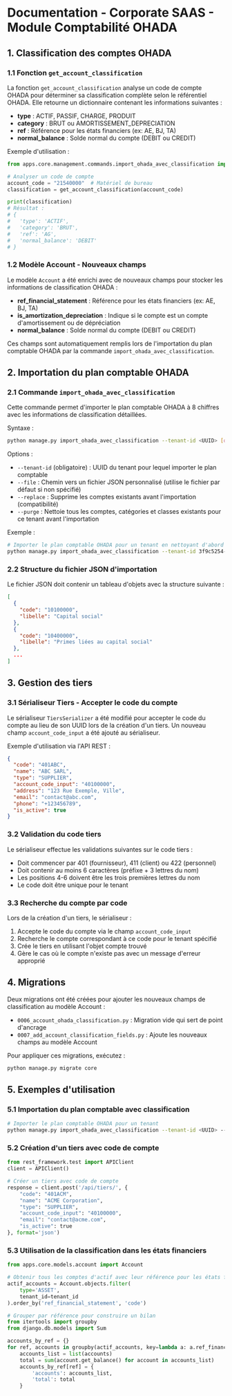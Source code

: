 # Documentation - Corporate SAAS - Module Comptabilité OHADA

## 1. Classification des comptes OHADA

### 1.1 Fonction `get_account_classification`

La fonction `get_account_classification` analyse un code de compte OHADA pour déterminer sa classification complète selon le référentiel OHADA. Elle retourne un dictionnaire contenant les informations suivantes :

- **type** : ACTIF, PASSIF, CHARGE, PRODUIT
- **category** : BRUT ou AMORTISSEMENT_DEPRECIATION
- **ref** : Référence pour les états financiers (ex: AE, BJ, TA)
- **normal_balance** : Solde normal du compte (DEBIT ou CREDIT)

Exemple d'utilisation :
```python
from apps.core.management.commands.import_ohada_avec_classification import get_account_classification

# Analyser un code de compte
account_code = "21540000"  # Matériel de bureau
classification = get_account_classification(account_code)

print(classification)
# Résultat :
# {
#   'type': 'ACTIF', 
#   'category': 'BRUT', 
#   'ref': 'AG', 
#   'normal_balance': 'DEBIT'
# }
```

### 1.2 Modèle Account - Nouveaux champs

Le modèle `Account` a été enrichi avec de nouveaux champs pour stocker les informations de classification OHADA :

- **ref_financial_statement** : Référence pour les états financiers (ex: AE, BJ, TA)
- **is_amortization_depreciation** : Indique si le compte est un compte d'amortissement ou de dépréciation
- **normal_balance** : Solde normal du compte (DEBIT ou CREDIT)

Ces champs sont automatiquement remplis lors de l'importation du plan comptable OHADA par la commande `import_ohada_avec_classification`.

## 2. Importation du plan comptable OHADA

### 2.1 Commande `import_ohada_avec_classification`

Cette commande permet d'importer le plan comptable OHADA à 8 chiffres avec les informations de classification détaillées.

Syntaxe :
```bash
python manage.py import_ohada_avec_classification --tenant-id <UUID> [options]
```

Options :
- `--tenant-id` (obligatoire) : UUID du tenant pour lequel importer le plan comptable
- `--file` : Chemin vers un fichier JSON personnalisé (utilise le fichier par défaut si non spécifié)
- `--replace` : Supprime les comptes existants avant l'importation (compatibilité)
- `--purge` : Nettoie tous les comptes, catégories et classes existants pour ce tenant avant l'importation

Exemple :
```bash
# Importer le plan comptable OHADA pour un tenant en nettoyant d'abord les données existantes
python manage.py import_ohada_avec_classification --tenant-id 3f9c5254-f5e7-4883-a860-8b5c9324b832 --purge
```

### 2.2 Structure du fichier JSON d'importation

Le fichier JSON doit contenir un tableau d'objets avec la structure suivante :
```json
[
  {
    "code": "10100000",
    "libelle": "Capital social"
  },
  {
    "code": "10400000",
    "libelle": "Primes liées au capital social"
  },
  ...
]
```

## 3. Gestion des tiers

### 3.1 Sérialiseur Tiers - Accepter le code du compte

Le sérialiseur `TiersSerializer` a été modifié pour accepter le code du compte au lieu de son UUID lors de la création d'un tiers. Un nouveau champ `account_code_input` a été ajouté au sérialiseur.

Exemple d'utilisation via l'API REST :
```json
{
  "code": "401ABC",
  "name": "ABC SARL",
  "type": "SUPPLIER",
  "account_code_input": "40100000",
  "address": "123 Rue Exemple, Ville",
  "email": "contact@abc.com",
  "phone": "+123456789",
  "is_active": true
}
```

### 3.2 Validation du code tiers

Le sérialiseur effectue les validations suivantes sur le code tiers :
- Doit commencer par 401 (fournisseur), 411 (client) ou 422 (personnel)
- Doit contenir au moins 6 caractères (préfixe + 3 lettres du nom)
- Les positions 4-6 doivent être les trois premières lettres du nom
- Le code doit être unique pour le tenant

### 3.3 Recherche du compte par code

Lors de la création d'un tiers, le sérialiseur :
1. Accepte le code du compte via le champ `account_code_input`
2. Recherche le compte correspondant à ce code pour le tenant spécifié
3. Crée le tiers en utilisant l'objet compte trouvé
4. Gère le cas où le compte n'existe pas avec un message d'erreur approprié

## 4. Migrations

Deux migrations ont été créées pour ajouter les nouveaux champs de classification au modèle Account :
- `0006_account_ohada_classification.py` : Migration vide qui sert de point d'ancrage
- `0007_add_account_classification_fields.py` : Ajoute les nouveaux champs au modèle Account

Pour appliquer ces migrations, exécutez :
```bash
python manage.py migrate core
```

## 5. Exemples d'utilisation

### 5.1 Importation du plan comptable avec classification

```bash
# Importer le plan comptable OHADA pour un tenant
python manage.py import_ohada_avec_classification --tenant-id <UUID> --purge
```

### 5.2 Création d'un tiers avec code de compte

```python
from rest_framework.test import APIClient
client = APIClient()

# Créer un tiers avec code de compte
response = client.post('/api/tiers/', {
    "code": "401ACM",
    "name": "ACME Corporation",
    "type": "SUPPLIER",
    "account_code_input": "40100000",
    "email": "contact@acme.com",
    "is_active": true
}, format='json')
```

### 5.3 Utilisation de la classification dans les états financiers

```python
from apps.core.models.account import Account

# Obtenir tous les comptes d'actif avec leur référence pour les états financiers
actif_accounts = Account.objects.filter(
    type='ASSET',
    tenant_id=tenant_id
).order_by('ref_financial_statement', 'code')

# Grouper par référence pour construire un bilan
from itertools import groupby
from django.db.models import Sum

accounts_by_ref = {}
for ref, accounts in groupby(actif_accounts, key=lambda a: a.ref_financial_statement):
    accounts_list = list(accounts)
    total = sum(account.get_balance() for account in accounts_list)
    accounts_by_ref[ref] = {
        'accounts': accounts_list,
        'total': total
    }
```